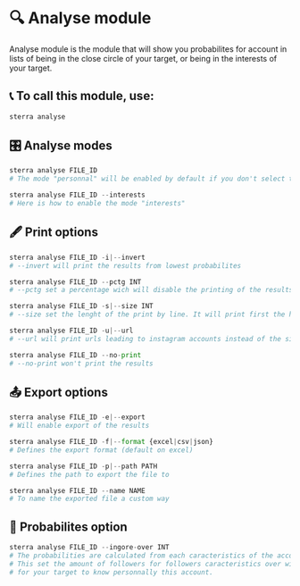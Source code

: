 # 🔍 Analyse module
Analyse module is the module that will show you probabilites for account in lists of being in the close circle of your target, or being in the interests of your target.

## 📞 To call this module, use:
```python
sterra analyse
```
## 🎛 Analyse modes
```python
sterra analyse FILE_ID
# The mode "personnal" will be enabled by default if you don't select the "interests" one

sterra analyse FILE_ID --interests
# Here is how to enable the mode "interests"
```
## 🖋 Print options
```python
sterra analyse FILE_ID -i|--invert
# --invert will print the results from lowest probabilites

sterra analyse FILE_ID --pctg INT
# --pctg set a percentage wich will disable the printing of the results under it

sterra analyse FILE_ID -s|--size INT
# --size set the lenght of the print by line. It will print first the highest probabilities

sterra analyse FILE_ID -u|--url
# --url will print urls leading to instagram accounts instead of the simple username

sterra analyse FILE_ID --no-print
# --no-print won't print the results
```
## 📤 Export options
```python
sterra analyse FILE_ID -e|--export
# Will enable export of the results

sterra analyse FILE_ID -f|--format {excel|csv|json}
# Defines the export format (default on excel)

sterra analyse FILE_ID -p|--path PATH
# Defines the path to export the file to

sterra analyse FILE_ID --name NAME
# To name the exported file a custom way
```
## 🔣 Probabilites option
```python
sterra analyse FILE_ID --ingore-over INT
# The probabilities are calculated from each caracteristics of the accounts (is_private, is_pro, followers ...)
# This set the amount of followers for followers caracteristics over wich we consider it is impossible
# for your target to know personnally this account.
```
